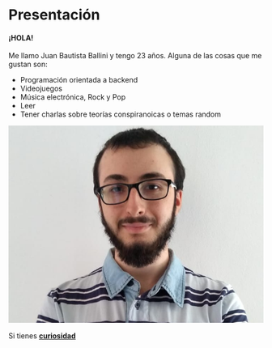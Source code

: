 # Presentación

#### ¡HOLA!

Me llamo Juan Bautista Ballini y tengo 23 años. Alguna de las cosas que me gustan son:

* Programación orientada a backend
* Videojuegos
* Música electrónica, Rock y Pop
* Leer
* Tener charlas sobre teorías conspiranoicas o temas random

![](https://github.com/pdep-utn-frd/2024-presentacion-JBBallini/blob/main/foto.jpg)

Si tienes **[curiosidad](https://www.youtube.com/watch?v=dQw4w9WgXcQ)**
